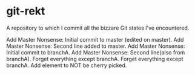 # git-rekt
A repository to which I commit all the bizzare Git states I've encountered.

Add Master Nonsense: Initial commit to master (edited on master).
Add Master Nonsense: Second line added to master.
Add Master Nonsense: Initial commit to branchA.
Add Master Nonsense: Second line(also from branchA).
Forget everything except branchA.
Forget everything except branchA.
Add element to NOT be cherry picked.
